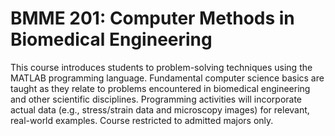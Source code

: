 # BMME 201: Computer Methods in Biomedical Engineering

This course introduces students to problem-solving techniques using the MATLAB programming language. Fundamental computer science basics are taught as they relate to problems encountered in biomedical engineering and other scientific disciplines. Programming activities will incorporate actual data (e.g., stress/strain data and microscopy images) for relevant, real-world examples. Course restricted to admitted majors only.